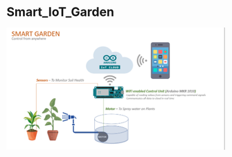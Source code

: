 # Smart_IoT_Garden
![Project Schema](https://github.com/pdayal90/Smart_IoT_Garden/blob/main/Smart_Garden.png?raw=true "Title")
